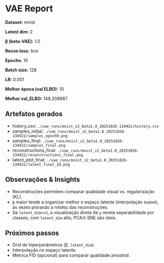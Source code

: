 # VAE Report

**Dataset:** mnist

**Latent dim:** 2

**β (beta-VAE):** 1.0

**Recon loss:** bce

**Epochs:** 10

**Batch size:** 128

**LR:** 0.001

**Melhor época (val ELBO):** 10

**Melhor val_ELBO:** 148.209887

## Artefatos gerados
- history_csv: `./vae_runs/mnist_z2_beta1.0_20251026-134922/history.csv`
- samples_initial: `./vae_runs/mnist_z2_beta1.0_20251026-134922/samples_epoch0.png`
- samples_final: `./vae_runs/mnist_z2_beta1.0_20251026-134922/samples_final.png`
- reconstructions_final: `./vae_runs/mnist_z2_beta1.0_20251026-134922/reconstructions_final.png`
- latent_plot_final: `./vae_runs/mnist_z2_beta1.0_20251026-134922/latent_final_2d.png`

## Observações & Insights
- Reconstruções permitem comparar qualidade visual vs. regularização (KL).
- `β` maior tende a organizar melhor o espaço latente (interpolação suave), às vezes piorando a nitidez das reconstruções.
- Se `latent_dim<=3`, a visualização direta de `μ` revela separabilidade por classes; com `latent_dim` alto, PCA/t-SNE são úteis.

## Próximos passos
- Grid de hiperparâmetros (β, `latent_dim`).
- Interpolação no espaço latente.
- Métrica FID (opcional) para comparar qualidade amostral.

